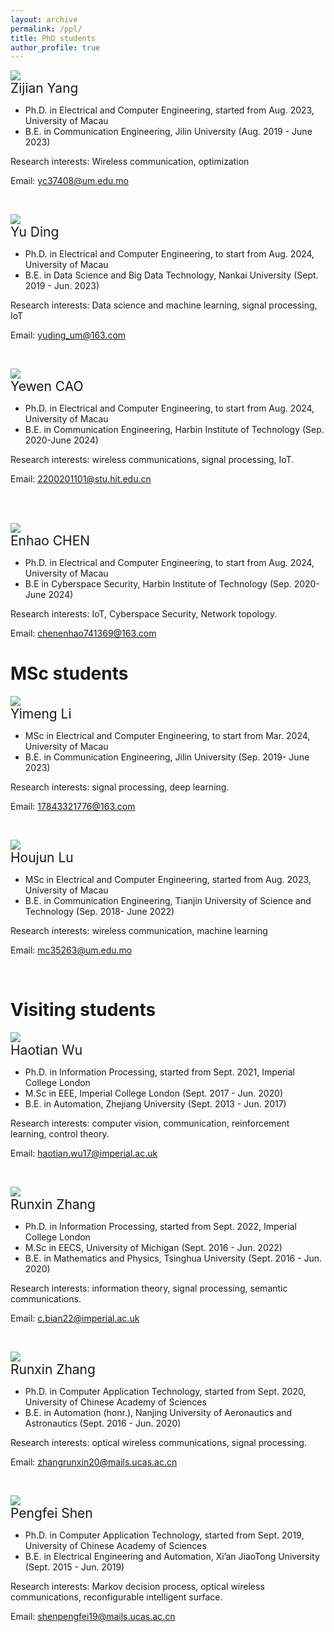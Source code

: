 ```yaml
---
layout: archive
permalink: /ppl/
title: PhD students
author_profile: true
---
```



![](https://github.com/lynshao/Lab.github.io/blob/master/images/zijian.jpg?raw=true)
<br>
  <span style="font-size: 1.5em;">Zijian Yang</span><br>
  
- Ph.D. in Electrical and Computer Engineering, started from Aug. 2023, University of Macau
- B.E. in Communication Engineering, Jilin University (Aug. 2019 - June 2023)

Research interests: Wireless communication, optimization 

Email: yc37408@um.edu.mo

<br>


![](https://github.com/lynshao/Lab.github.io/blob/master/images/yu.jpg?raw=true)
<br>
  <span style="font-size: 1.5em;">Yu Ding</span><br>
  
- Ph.D. in Electrical and Computer Engineering, to start from Aug. 2024, University of Macau
- B.E. in Data Science and Big Data Technology, Nankai University (Sept. 2019 - Jun. 2023)

Research interests: Data science and machine learning, signal processing, IoT

Email: yuding_um@163.com

<br>

![](https://github.com/lynshao/Lab.github.io/blob/master/images/yewen.jpg?raw=true)
<br>
  <span style="font-size: 1.5em;">Yewen CAO</span><br>
  
- Ph.D. in Electrical and Computer Engineering, to start from Aug. 2024, University of Macau
- B.E. in Communication Engineering, Harbin Institute of Technology (Sep. 2020-June 2024)

Research interests: wireless communications, signal processing, IoT.

Email: 2200201101@stu.hit.edu.cn 

<br>

<br>

![](https://github.com/lynshao/Lab.github.io/blob/master/images/Enhao.jpg?raw=true)
<br>
  <span style="font-size: 1.5em;">Enhao CHEN</span><br>
- Ph.D. in Electrical and Computer Engineering, to start from Aug. 2024, University of Macau
- B.E in Cyberspace Security, Harbin Institute of Technology (Sep. 2020-June 2024)

Research interests: IoT, Cyberspace Security, Network topology.

Email: chenenhao741369@163.com

MSc students
======

![](https://github.com/lynshao/Lab.github.io/blob/master/images/yimeng.jpg?raw=true)
<br>
  <span style="font-size: 1.5em;">Yimeng Li</span><br>
  
- MSc in Electrical and Computer Engineering, to start from Mar. 2024, University of Macau
- B.E. in Communication Engineering, Jilin University (Sep. 2019-  June 2023)

Research interests: signal processing, deep learning.

Email: 17843321776@163.com

<br>

![](https://github.com/lynshao/Lab.github.io/blob/master/images/houjun.jpg?raw=true)
<br>
  <span style="font-size: 1.5em;">Houjun Lu</span><br>
  
- MSc in Electrical and Computer Engineering, started from Aug. 2023, University of Macau
- B.E. in Communication Engineering, Tianjin University of Science and Technology (Sep. 2018- June 2022)

Research interests: wireless communication, machine learning

Email: mc35263@um.edu.mo 

<br>


Visiting students
======

![](https://github.com/lynshao/Lab.github.io/blob/master/images/haotian.jpeg?raw=true)
<br>
  <span style="font-size: 1.5em;">Haotian Wu</span><br>
  
- Ph.D. in Information Processing, started from Sept. 2021, Imperial College London
- M.Sc in EEE, Imperial College London (Sept. 2017 - Jun. 2020)
- B.E. in Automation, Zhejiang University (Sept. 2013 - Jun. 2017)

Research interests: computer vision, communication, reinforcement learning, control theory.

Email: haotian.wu17@imperial.ac.uk

<br>

![](https://github.com/lynshao/Lab.github.io/blob/master/images/chenghong.png?raw=true)
<br>
  <span style="font-size: 1.5em;">Runxin Zhang</span><br>
  
- Ph.D. in Information Processing, started from Sept. 2022, Imperial College London
- M.Sc in EECS, University of Michigan (Sept. 2016 - Jun. 2022)
- B.E. in Mathematics and Physics, Tsinghua University (Sept. 2016 - Jun. 2020)

Research interests: information theory, signal processing, semantic communications. 

Email: c.bian22@imperial.ac.uk

<br>


![](https://github.com/lynshao/Lab.github.io/blob/master/images/runxin.jpg?raw=true)
<br>
  <span style="font-size: 1.5em;">Runxin Zhang</span><br>
  
- Ph.D. in Computer Application Technology, started from Sept. 2020, University of Chinese Academy of Sciences
- B.E. in Automation (honr.), Nanjing University of Aeronautics and Astronautics (Sept. 2016 - Jun. 2020)

Research interests: optical wireless communications, signal processing.

Email: zhangrunxin20@mails.ucas.ac.cn

<br>


![](https://github.com/lynshao/Lab.github.io/blob/master/images/pengfei.png?raw=true)
<br>
  <span style="font-size: 1.5em;">Pengfei Shen</span><br>
  
- Ph.D. in Computer Application Technology, started from Sept. 2019, University of Chinese Academy of Sciences
- B.E. in Electrical Engineering and Automation, Xi’an JiaoTong University (Sept. 2015 - Jun. 2019)

Research interests: Markov decision process, optical wireless communications, reconfigurable intelligent surface.

Email: shenpengfei19@mails.ucas.ac.cn

<br>

